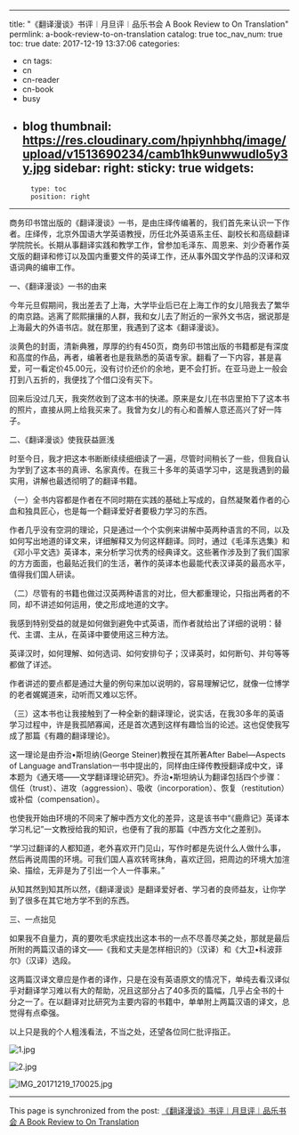 
---
title: "《翻译漫谈》书评︱月旦评︱品乐书会 A Book Review to On Translation"
permlink: a-book-review-to-on-translation
catalog: true
toc_nav_num: true
toc: true
date: 2017-12-19 13:37:06
categories:
- cn
tags:
- cn
- cn-reader
- cn-book
- busy
- blog
thumbnail: https://res.cloudinary.com/hpiynhbhq/image/upload/v1513690234/camb1hk9unwwudlo5y3y.jpg
sidebar:
    right:
        sticky: true
widgets:
    -
        type: toc
        position: right
---


商务印书馆出版的《翻译漫谈》一书，是由庄绎传编著的，我们首先来认识一下作者。庄绎传，北京外国语大学英语教授，历任北外英语系主任、副校长和高级翻译学院院长。长期从事翻译实践和教学工作，曾参加毛泽东、周恩来、刘少奇著作英文版的翻译和修订以及国内重要文件的英译工作，还从事外国文学作品的汉译和双语词典的编审工作。

一、《翻译漫谈》一书的由来

今年元旦假期间，我出差去了上海，大学毕业后已在上海工作的女儿陪我去了繁华的南京路。逃离了熙熙攘攘的人群，我和女儿去了附近的一家外文书店，据说那是上海最大的外语书店。就在那里，我遇到了这本《翻译漫谈》。

淡黄色的封面，清新典雅，厚厚的约有450页，商务印书馆出版的书籍都是有深度和高度的作品，再者，编著者也是我熟悉的英语专家。翻看了一下内容，甚是喜爱，可一看定价45.00元，没有讨价还价的余地，更不会打折。在亚马逊上一般会打到八五折的，我便找了个借口没有买下。

回来后没过几天，我突然收到了这本书的快递。原来是女儿在书店里拍下了这本书的照片，直接从网上给我买来了。我曾为女儿的有心和善解人意还高兴了好一阵子。

二、《翻译漫谈》使我获益匪浅

时至今日，我才把这本书断断续续细细读了一遍，尽管时间稍长了一些，但我自认为学到了这本书的真谛、名家真传。在我三十多年的英语学习中，这是我遇到的最实用，讲解也最透彻明了的翻译书籍。

（一）全书内容都是作者在不同时期在实践的基础上写成的，自然凝聚着作者的心血和独具匠心，也是每一个翻译爱好者要极力学习的东西。

作者几乎没有空洞的理论，只是通过一个个实例来讲解中英两种语言的不同，以及如何写出地道的译文来，详细解释又为何这样翻译。同时，通过《毛泽东选集》和《邓小平文选》英译本，来分析学习优秀的经典译文。这些著作涉及到了我们国家的方方面面，也最贴近我们的生活，著作的英译本也最能代表汉译英的最高水平，值得我们国人研读。

（二）尽管有的书籍也做过汉英两种语言的对比，但大都重理论，只指出两者的不同，却不讲述如何运用，使之形成地道的文字。

我感到特别受益的就是如何做到避免中式英语，而作者就给出了详细的说明：替代、主谓、主从，在英译中要使用这三种方法。

英译汉时，如何理解、如何选词、如何安排句子；汉译英时，如何断句、并句等等都做了详述。

作者讲述的要点都是通过大量的例句来加以说明的，容易理解记忆，就像一位博学的老者娓娓道来，动听而又难以忘怀。

（三）这本书也让我接触到了一种全新的翻译理论，说实话，在我30多年的英语学习过程中，许是我孤陋寡闻，还是首次遇到这样有趣恰当的论述。这也促使我写成了那篇《有趣的翻译理论》。

这一理论是由乔治•斯坦纳(George Steiner)教授在其所著After Babel—Aspects of Language andTranslation一书中提出的，同样由庄绎传教授翻译成中文，译本题为《通天塔——文学翻译理论研究》。乔治•斯坦纳认为翻译包括四个步骤：信任（trust）、进攻（aggression）、吸收（incorporation）、恢复（restitution）或补偿（compensation）。

也使我开始由环境的不同来了解中西方文化的差异，这是该书中“《鹿鼎记》英译本学习札记”一文教授给我的知识，也便有了我的那篇《中西方文化之差别》。

“学习过翻译的人都知道，老外喜欢开门见山，写作时都是先说什么人做什么事，然后再说周围的环境。可我们国人喜欢转弯抹角，喜欢迂回，把周边的环境大加渲染、描绘，无非是为了引出一个人一件事来。”

从知其然到知其所以然，《翻译漫谈》是翻译爱好者、学习者的良师益友，让你学到了很多在其它地方学不到的东西。

三、一点拙见

如果我不自量力，真的要吹毛求疵找出这本书的一点不尽善尽美之处，那就是最后所附的两篇汉语的译文——《我和丈夫是怎样相识的》（汉译）和《大卫•科波菲尔》（汉译）选段。

这两篇汉译文章应是作者的译作，只是在没有英语原文的情况下，单纯去看汉译似乎对翻译学习难以有大的帮助，况且这部分占了40多页的篇幅，几乎占全书的十分之一了。在以翻译对比研究为主要内容的书籍中，单单附上两篇汉语的译文，总觉得有点牵强。

以上只是我的个人粗浅看法，不当之处，还望各位同仁批评指正。

![1.jpg](https://res.cloudinary.com/hpiynhbhq/image/upload/v1513690234/camb1hk9unwwudlo5y3y.jpg)


![2.jpg](https://res.cloudinary.com/hpiynhbhq/image/upload/v1513690282/ixgpyn8usm927981lg8o.jpg)

![IMG_20171219_170025.jpg](https://res.cloudinary.com/hpiynhbhq/image/upload/v1513690322/pqqsf1ztgu4fjzzw6ues.jpg)

- - -

This page is synchronized from the post: [《翻译漫谈》书评︱月旦评︱品乐书会 A Book Review to On Translation](https://steemit.com/@bring/a-book-review-to-on-translation)
